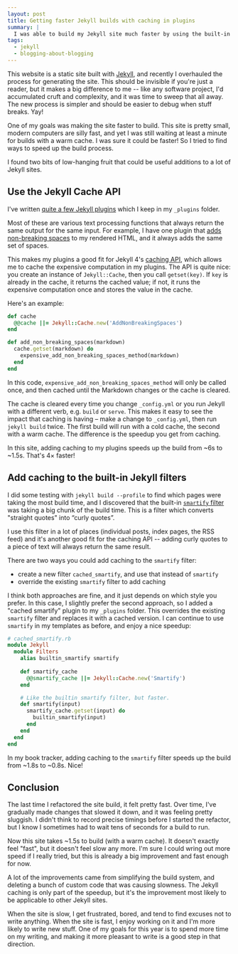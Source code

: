```yaml
---
layout: post
title: Getting faster Jekyll builds with caching in plugins
summary: |
  I was able to build my Jekyll site much faster by using the built-in caching API.
tags:
  - jekyll
  - blogging-about-blogging
---
```


<!-- Card image: https://www.pexels.com/photo/laboratory-test-tubes-2280549/ -->

This website is a static site built with [Jekyll], and recently I overhauled the process for generating the site.
This should be invisible if you're just a reader, but it makes a big difference to me -- like any software project, I'd accumulated cruft and complexity, and it was time to sweep that all away.
The new process is simpler and should be easier to debug when stuff breaks.
Yay!

One of my goals was making the site faster to build.
This site is pretty small, modern computers are silly fast, and yet I was still waiting at least a minute for builds with a warm cache.
I was sure it could be faster!
So I tried to find ways to speed up the build process.

I found two bits of low-hanging fruit that could be useful additions to a lot of Jekyll sites.

[Jekyll]: https://jekyllrb.com/

## Use the Jekyll Cache API

I've written [quite a few Jekyll plugins][plugins] which I keep in my `_plugins` folder.

Most of these are various text processing functions that always return the same output for the same input.
For example, I have one plugin that [adds non-breaking spaces][nbsp] to my rendered HTML, and it always adds the same set of spaces.

This makes my plugins a good fit for Jekyll 4's [caching API], which allows me to cache the expensive computation in my plugins.
The API is quite nice: you create an instance of `Jekyll::Cache`, then you call `getset(key)`.
If `key` is already in the cache, it returns the cached value; if not, it runs the expensive computation once and stores the value in the cache.

Here's an example:

```ruby
def cache
  @@cache ||= Jekyll::Cache.new('AddNonBreakingSpaces')
end

def add_non_breaking_spaces(markdown)
  cache.getset(markdown) do
    expensive_add_non_breaking_spaces_method(markdown)
  end
end
```

In this code, `expensive_add_non_breaking_spaces_method` will only be called once, and then cached until the Markdown changes or the cache is cleared.

The cache is cleared every time you change `_config.yml` or you run Jekyll with a different verb, e.g. `build` or `serve`.
This makes it easy to see the impact that caching is having – make a change to `_config.yml`, then run `jekyll build` twice.
The first build will run with a cold cache, the second with a warm cache.
The difference is the speedup you get from caching.

In this site, adding caching to my plugins speeds up the build from ~6s to ~1.5s.
That's 4× faster!

[nbsp]: /2020/adding-non-breaking-spaces-with-jekyll/
[plugins]: https://github.com/alexwlchan/alexwlchan.net/tree/9e6a7db8ace9066fab09886e6bafa6b86c41ed4f/src/_plugins
[caching API]: https://jekyllrb.com/tutorials/cache-api/

## Add caching to the built-in Jekyll filters

I did some testing with `jekyll build --profile` to find which pages were taking the most build time, and I discovered that the built-in [`smartify` filter](https://jekyllrb.com/docs/liquid/filters/#smartify) was taking a big chunk of the build time.
This is a filter which converts &quot;straight quotes&quot; into &ldquo;curly quotes&rdquo;.

I use this filter in a lot of places (individual posts, index pages, the RSS feed) and it's another good fit for the caching API -- adding curly quotes to a piece of text will always return the same result.

There are two ways you could add caching to the `smartify` filter:

* create a new filter `cached_smartify`, and use that instead of `smartify`
* override the existing `smartify` filter to add caching

I think both approaches are fine, and it just depends on which style you prefer.
In this case, I slightly prefer the second approach, so I added a "cached smartify" plugin to my `_plugins` folder.
This overrides the existing `smartify` filter and replaces it with a cached version.
I can continue to use `smartify` in my templates as before, and enjoy a nice speedup:

```ruby
# cached_smartify.rb
module Jekyll
  module Filters
    alias builtin_smartify smartify
    
    def smartify_cache
      @@smartify_cache ||= Jekyll::Cache.new('Smartify')
    end

    # Like the builtin smartify filter, but faster.
    def smartify(input)
      smartify_cache.getset(input) do
        builtin_smartify(input)
      end
    end
  end
end
```

In my book tracker, adding caching to the `smartify` filter speeds up the build from ~1.8s to ~0.8s.
Nice!

## Conclusion

The last time I refactored the site build, it felt pretty fast.
Over time, I've gradually made changes that slowed it down, and it was feeling pretty sluggish.
I didn't think to record precise timings before I started the refactor, but I know I sometimes had to wait tens of seconds for a build to run.

Now this site takes ~1.5s to build (with a warm cache).
It doesn't exactly feel "fast", but it doesn't feel slow any more.
I'm sure I could wring out more speed if I really tried, but this is already a big improvement and fast enough for now.

A lot of the improvements came from simplifying the build system, and deleting a bunch of custom code that was causing slowness.
The Jekyll caching is only part of the speedup, but it's the improvement most likely to be applicable to other Jekyll sites.

When the site is slow, I get frustrated, bored, and tend to find excuses not to write anything.
When the site is fast, I enjoy working on it and I'm more likely to write new stuff.
One of my goals for this year is to spend more time on my writing, and making it more pleasant to write is a good step in that direction.
